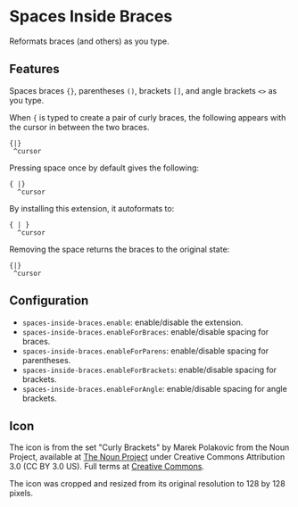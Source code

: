 # Spaces Inside Braces

Reformats braces (and others) as you type.

## Features

Spaces braces `{}`, parentheses `()`, brackets `[]`, and angle brackets `<>` as you type.

When `{` is typed to create a pair of curly braces, the following appears with the cursor in between the two braces.

    {|}
     ^cursor

Pressing space once by default gives the following:

    { |}
      ^cursor

By installing this extension, it autoformats to:

    { | }
      ^cursor

Removing the space returns the braces to the original state:

    {|}
     ^cursor

## Configuration

- `spaces-inside-braces.enable`: enable/disable the extension.
- `spaces-inside-braces.enableForBraces`: enable/disable spacing for braces.
- `spaces-inside-braces.enableForParens`: enable/disable spacing for parentheses.
- `spaces-inside-braces.enableForBrackets`: enable/disable spacing for brackets.
- `spaces-inside-braces.enableForAngle`: enable/disable spacing for angle brackets.

## Icon

The icon is from the set "Curly Brackets" by Marek Polakovic from the Noun Project, available at [The Noun Project](https://thenounproject.com/term/curly-brackets/108564/) under Creative Commons Attribution 3.0 (CC BY 3.0 US).
Full terms at [Creative Commons](https://creativecommons.org/licenses/by/3.0/us/).

The icon was cropped and resized from its original resolution to 128 by 128 pixels.
